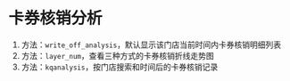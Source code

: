 # 卡券核销分析

1. 方法：`write_off_analysis`，默认显示该门店当前时间内卡券核销明细列表
2. 方法：`layer_num`，查看三种方式的卡券核销折线走势图
3. 方法：`kqanalysis`，按门店搜索和时间后的卡券核销记录